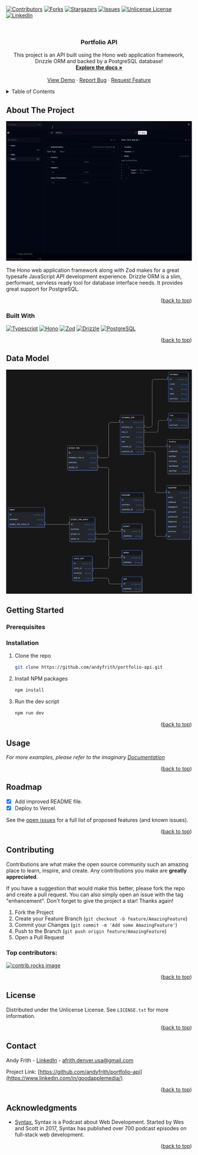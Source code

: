<a id="readme-top"></a>

[![Contributors][contributors-shield]][contributors-url]
[![Forks][forks-shield]][forks-url]
[![Stargazers][stars-shield]][stars-url]
[![Issues][issues-shield]][issues-url]
[![Unlicense License][license-shield]][license-url]
[![LinkedIn][linkedin-shield]][linkedin-url]

<br />
<div align="center">
  <!-- <a href="https://github.com/andyfrith/portfolio-api">
    <img src="./public/logo.png" alt="Logo" width="80" height="80">
  </a> -->

  <h3 align="center">Portfolio API</h3>

  <p align="center">
    This project is an API built using the Hono web application framework, Drizzle ORM and backed by a PostgreSQL database!
    <br />
    <a href="https://github.com/andyfrith/portfolio-api"><strong>Explore the docs »</strong></a>
    <br />
    <br />
    <a href="https://github.com/andyfrith/portfolio-api">View Demo</a>
    ·
    <a href="https://github.com/andyfrith/portfolio-api/issues/new?labels=bug&template=bug-report---.md">Report Bug</a>
    ·
    <a href="https://github.com/andyfrith/portfolio-api/issues/new?labels=enhancement&template=feature-request---.md">Request Feature</a>
  </p>
</div>

<details>
  <summary>Table of Contents</summary>
  <ol>
    <li>
      <a href="#about-the-project">About The Project</a>
      <ul>
        <li><a href="#built-with">Built With</a></li>
      </ul>
    </li>
    <li>
      <a href="#getting-started">Getting Started</a>
      <ul>
        <li><a href="#prerequisites">Prerequisites</a></li>
        <li><a href="#installation">Installation</a></li>
      </ul>
    </li>
    <li><a href="#usage">Usage</a></li>
    <li><a href="#roadmap">Roadmap</a></li>
    <li><a href="#contributing">Contributing</a></li>
    <li><a href="#license">License</a></li>
    <li><a href="#contact">Contact</a></li>
    <li><a href="#acknowledgments">Acknowledgments</a></li>
  </ol>
</details>

## About The Project

[![Product Name Screen Shot][product-screenshot]](https://afrith-portfolio-api.vercel.app/)

The Hono web application framework along with Zod makes for a great typesafe JavaScript API development experience. Drizzle ORM is a slim, performant, servless ready tool for database interface needs. It provides great support for PostgreSQL.

<p align="right">(<a href="#readme-top">back to top</a>)</p>

### Built With

[![Typescript][Typescript]][Typescript-url]
[![Hono][Hono]][Hono-url]
[![Zod][Zod]][Zod-url]
[![Drizzle][Drizzle]][Drizzle-url]
[![PostgreSQL][PostgreSQL]][PostgreSQL-url]

<p align="right">(<a href="#readme-top">back to top</a>)</p>

## Data Model

![Data Model Screen Shot][data-model-screenshot]

## Getting Started

### Prerequisites

### Installation

1. Clone the repo
   ```sh
   git clone https://github.com/andyfrith/portfolio-api.git
   ```
2. Install NPM packages
   ```sh
   npm install
   ```
3. Run the dev script
   ```sh
   npm run dev
   ```

<p align="right">(<a href="#readme-top">back to top</a>)</p>

## Usage

_For more examples, please refer to the imaginary [Documentation](https://example.com)_

<p align="right">(<a href="#readme-top">back to top</a>)</p>

## Roadmap

- [x] Add improved README file.
- [x] Deploy to Vercel.

See the [open issues](https://github.com/andyfrith/portfolio-api/issues) for a full list of proposed features (and known issues).

<p align="right">(<a href="#readme-top">back to top</a>)</p>

## Contributing

Contributions are what make the open source community such an amazing place to learn, inspire, and create. Any contributions you make are **greatly appreciated**.

If you have a suggestion that would make this better, please fork the repo and create a pull request. You can also simply open an issue with the tag "enhancement".
Don't forget to give the project a star! Thanks again!

1. Fork the Project
2. Create your Feature Branch (`git checkout -b feature/AmazingFeature`)
3. Commit your Changes (`git commit -m 'Add some AmazingFeature'`)
4. Push to the Branch (`git push origin feature/AmazingFeature`)
5. Open a Pull Request

### Top contributors:

<a href="https://github.com/andyfrith/portfolio-api/graphs/contributors">
  <img src="https://contrib.rocks/image?repo=andyfrith/portfolio-api" alt="contrib.rocks image" />
</a>

<p align="right">(<a href="#readme-top">back to top</a>)</p>

## License

Distributed under the Unlicense License. See `LICENSE.txt` for more information.

<p align="right">(<a href="#readme-top">back to top</a>)</p>

## Contact

Andy Frith - [LinkedIn](https://www.linkedin.com/in/goodapplemedia/) - afrith.denver.usa@gmail.com

Project Link: [https://github.com/andyfrith/portfolio-api](https://www.linkedin.com/in/goodapplemedia/)

<p align="right">(<a href="#readme-top">back to top</a>)</p>

## Acknowledgments

- [Syntax.](https://www.youtube.com/@syntaxfm) Syntax is a Podcast about Web Development. Started by Wes and Scott in 2017, Syntax has published over 700 podcast episodes on full-stack web development.

<p align="right">(<a href="#readme-top">back to top</a>)</p>

[contributors-shield]: https://img.shields.io/github/contributors/andyfrith/password-strength-checker.svg?style=for-the-badge
[contributors-url]: https://github.com/andyfrith/password-strength-checker/graphs/contributors
[forks-shield]: https://img.shields.io/github/forks/andyfrith/password-strength-checker.svg?style=for-the-badge
[forks-url]: https://github.com/andyfrith/password-strength-checker/network/members
[stars-shield]: https://img.shields.io/github/stars/andyfrith/password-strength-checker.svg?style=for-the-badge
[stars-url]: https://github.com/andyfrith/password-strength-checker/stargazers
[issues-shield]: https://img.shields.io/github/issues/andyfrith/password-strength-checker.svg?style=for-the-badge
[issues-url]: https://github.com/andyfrith/password-strength-checker/issues
[license-shield]: https://img.shields.io/github/license/andyfrith/password-strength-checker.svg?style=for-the-badge
[license-url]: https://github.com/andyfrith/password-strength-checker/blob/master/LICENSE.txt
[linkedin-shield]: https://img.shields.io/badge/-LinkedIn-black.svg?style=for-the-badge&logo=linkedin&colorB=555
[linkedin-url]: https://www.linkedin.com/in/goodapplemedia/
[product-screenshot]: /screenshot.png
[data-model-screenshot]: /datamodel-v0.1.png
[Hono]: https://img.shields.io/badge/Hono-E36002?logo=hono&logoColor=fff
[Hono-url]: https://hono.dev/
[Zod]: https://img.shields.io/badge/-Zod-3E67B1?style=flat&logo=zod&logoColor=white
[Zod-url]: https://zod.dev/
[Drizzle]: https://img.shields.io/badge/Drizzle-C5F74F?logo=drizzle&logoColor=000&style=flat
[Drizzle-url]: https://orm.drizzle.team/
[PostgreSQL]: https://img.shields.io/badge/PostgreSQL-4169E1?logo=postgresql&logoColor=fff&style=flat
[PostgreSQL-url]: https://www.postgresql.org/
[Typescript]: https://shields.io/badge/TypeScript-3178C6?logo=TypeScript&logoColor=FFF&style=flat-square
[Typescript-url]: https://www.typescriptlang.org/
